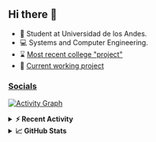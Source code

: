 ## Hi there 👋

<!--
**Daniel-VergaraM/Daniel-VergaraM** is a ✨ _special_ ✨ repository because its `README.md` (this file) appears on your GitHub profile.-->

- 🌱 Student at Universidad de los Andes.
- 💻 Systems and Computer Engineering.
- ⌛ [Most recent college "project"](https://daniel-vergaram.github.io/TallerAngular/)
- 🔨 [Current working project](https://github.com/Daniel-VergaraM/WebRTC-Video-Broadcast)


<h3><a href="https://dvergaram.is-a.dev/links" target="_blank">Socials</a></h3>
  


[![Activity Graph](https://github-readme-activity-graph.vercel.app/graph?username=daniel-vergaram&theme=github-dark-dimmed&custom_title=Daniel%27s%20Activity%20Graph&hide_border=true)](https://github.com/ashutosh00710/github-readme-activity-graph)

<!--START_SECTION:activity-->

<!--END_SECTION:activity-->

<details> <summary> <b>⚡ Recent Activity</b> </summary>
  
<!--START_SECTION:waka-->
![Code Time](http://img.shields.io/badge/Code%20Time-407%20hrs%2054%20mins-blue)

![Lines of code](https://img.shields.io/badge/From%20Hello%20World%20I%27ve%20Written-491.6%20thousand%20lines%20of%20code-blue)

**🐱 My GitHub Data** 

> 📦 ? Used in GitHub's Storage 
 > 
> 🏆 118 Contributions in the Year 2025
 > 
> 💼 Opted to Hire
 > 
> 📜 13 Public Repositories 
 > 
> 🔑 0 Private Repositories 
 > 
**I'm a Night 🦉** 

```text
🌞 Morning                97 commits          ████░░░░░░░░░░░░░░░░░░░░░   15.50 % 
🌆 Daytime                213 commits         █████████░░░░░░░░░░░░░░░░   34.03 % 
🌃 Evening                204 commits         ████████░░░░░░░░░░░░░░░░░   32.59 % 
🌙 Night                  112 commits         ████░░░░░░░░░░░░░░░░░░░░░   17.89 % 
```


📊 **This Week I Spent My Time On** 

```text
🕑︎ Time Zone: America/Bogota

💬 Programming Languages: 
TypeScript               10 hrs 47 mins      ███████████░░░░░░░░░░░░░░   42.56 % 
JavaScript               5 hrs 42 mins       ██████░░░░░░░░░░░░░░░░░░░   22.53 % 
Bash                     2 hrs 4 mins        ██░░░░░░░░░░░░░░░░░░░░░░░   08.21 % 
JSON                     1 hr 58 mins        ██░░░░░░░░░░░░░░░░░░░░░░░   07.81 % 
CSS                      1 hr 11 mins        █░░░░░░░░░░░░░░░░░░░░░░░░   04.69 % 

🐱‍💻 Projects: 
daniel-vergaram.github.io14 hrs 41 mins      ██████████████░░░░░░░░░░░   57.93 % 
api                      5 hrs 24 mins       █████░░░░░░░░░░░░░░░░░░░░   21.33 % 
vim_runtime              1 hr 42 mins        ██░░░░░░░░░░░░░░░░░░░░░░░   06.74 % 
ISIS2603_202510_parcial2 1 hr 12 mins        █░░░░░░░░░░░░░░░░░░░░░░░░   04.79 % 
notes-app                50 mins             █░░░░░░░░░░░░░░░░░░░░░░░░   03.31 % 
```


 Last Updated on 19/05/2025 00:55:35 UTC
<!--END_SECTION:waka-->

</details>

<details> <summary> <b>📈 GitHub Stats</b> </summary>
<!--START_SECTION:simplewaka-->

```txt
From: 10 June 2024 - To: 20 May 2025

Total Time: 413 hrs 50 mins

Java                143 hrs 29 mins 🟩🟩🟩🟩🟩🟩🟩🟩🟨⬜⬜⬜⬜⬜⬜⬜⬜⬜⬜⬜⬜⬜⬜⬜⬜   34.67 %
TypeScript          95 hrs 22 mins  🟩🟩🟩🟩🟩🟩⬜⬜⬜⬜⬜⬜⬜⬜⬜⬜⬜⬜⬜⬜⬜⬜⬜⬜⬜   23.05 %
JavaScript          67 hrs 33 mins  🟩🟩🟩🟩⬜⬜⬜⬜⬜⬜⬜⬜⬜⬜⬜⬜⬜⬜⬜⬜⬜⬜⬜⬜⬜   16.32 %
Bash                18 hrs 54 mins  🟩⬜⬜⬜⬜⬜⬜⬜⬜⬜⬜⬜⬜⬜⬜⬜⬜⬜⬜⬜⬜⬜⬜⬜⬜   04.57 %
HTML                17 hrs 6 mins   🟩⬜⬜⬜⬜⬜⬜⬜⬜⬜⬜⬜⬜⬜⬜⬜⬜⬜⬜⬜⬜⬜⬜⬜⬜   04.13 %
```

<!--END_SECTION:simplewaka-->
</details>
